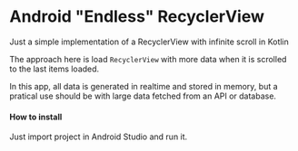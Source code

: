 # Android "Endless" RecyclerView
Just a simple implementation of a RecyclerView with infinite scroll in Kotlin

The approach here is load `RecyclerView` with more data when it is scrolled to the last items loaded.

In this app, all data is generated in realtime and stored in memory, but a pratical use should be with large data fetched from an API or database.

#### How to install
Just import project in Android Studio and run it.
